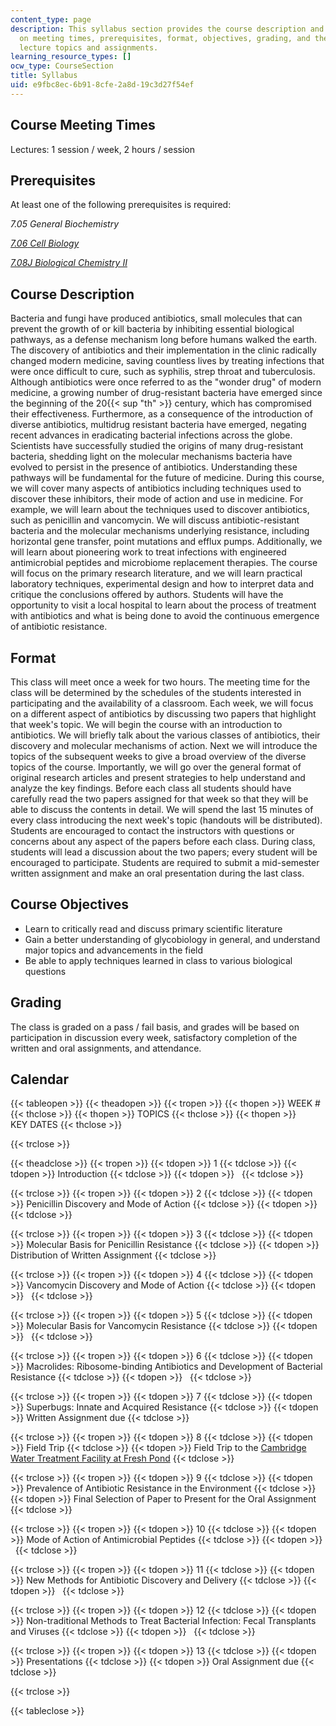 ```yaml
---
content_type: page
description: This syllabus section provides the course description and information
  on meeting times, prerequisites, format, objectives, grading, and the schedule of
  lecture topics and assignments.
learning_resource_types: []
ocw_type: CourseSection
title: Syllabus
uid: e9fbc8ec-6b91-8cfe-2a8d-19c3d27f54ef
---
```


Course Meeting Times
--------------------

Lectures: 1 session / week, 2 hours / session

Prerequisites
-------------

At least one of the following prerequisites is required:

_7.05 General Biochemistry_

[_7.06_ _Cell Biology_](/courses/7-06-cell-biology-spring-2007)

[_7.08J Biological Chemistry II_](/courses/5-08j-biological-chemistry-ii-spring-2004/)

Course Description
------------------

Bacteria and fungi have produced antibiotics, small molecules that can prevent the growth of or kill bacteria by inhibiting essential biological pathways, as a defense mechanism long before humans walked the earth. The discovery of antibiotics and their implementation in the clinic radically changed modern medicine, saving countless lives by treating infections that were once difficult to cure, such as syphilis, strep throat and tuberculosis. Although antibiotics were once referred to as the "wonder drug" of modern medicine, a growing number of drug-resistant bacteria have emerged since the beginning of the 20{{< sup "th" >}} century, which has compromised their effectiveness. Furthermore, as a consequence of the introduction of diverse antibiotics, multidrug resistant bacteria have emerged, negating recent advances in eradicating bacterial infections across the globe. Scientists have successfully studied the origins of many drug-resistant bacteria, shedding light on the molecular mechanisms bacteria have evolved to persist in the presence of antibiotics. Understanding these pathways will be fundamental for the future of medicine. During this course, we will cover many aspects of antibiotics including techniques used to discover these inhibitors, their mode of action and use in medicine. For example, we will learn about the techniques used to discover antibiotics, such as penicillin and vancomycin. We will discuss antibiotic-resistant bacteria and the molecular mechanisms underlying resistance, including horizontal gene transfer, point mutations and efflux pumps. Additionally, we will learn about pioneering work to treat infections with engineered antimicrobial peptides and microbiome replacement therapies. The course will focus on the primary research literature, and we will learn practical laboratory techniques, experimental design and how to interpret data and critique the conclusions offered by authors. Students will have the opportunity to visit a local hospital to learn about the process of treatment with antibiotics and what is being done to avoid the continuous emergence of antibiotic resistance.

Format
------

This class will meet once a week for two hours. The meeting time for the class will be determined by the schedules of the students interested in participating and the availability of a classroom. Each week, we will focus on a different aspect of antibiotics by discussing two papers that highlight that week's topic. We will begin the course with an introduction to antibiotics. We will briefly talk about the various classes of antibiotics, their discovery and molecular mechanisms of action. Next we will introduce the topics of the subsequent weeks to give a broad overview of the diverse topics of the course. Importantly, we will go over the general format of original research articles and present strategies to help understand and analyze the key findings. Before each class all students should have carefully read the two papers assigned for that week so that they will be able to discuss the contents in detail. We will spend the last 15 minutes of every class introducing the next week's topic (handouts will be distributed). Students are encouraged to contact the instructors with questions or concerns about any aspect of the papers before each class. During class, students will lead a discussion about the two papers; every student will be encouraged to participate. Students are required to submit a mid-semester written assignment and make an oral presentation during the last class.

Course Objectives
-----------------

*   Learn to critically read and discuss primary scientific literature
*   Gain a better understanding of glycobiology in general, and understand major topics and advancements in the field
*   Be able to apply techniques learned in class to various biological questions

Grading
-------

The class is graded on a pass / fail basis, and grades will be based on participation in discussion every week, satisfactory completion of the written and oral assignments, and attendance.

Calendar
--------

{{< tableopen >}}
{{< theadopen >}}
{{< tropen >}}
{{< thopen >}}
WEEK #
{{< thclose >}}
{{< thopen >}}
TOPICS
{{< thclose >}}
{{< thopen >}}
KEY DATES
{{< thclose >}}

{{< trclose >}}

{{< theadclose >}}
{{< tropen >}}
{{< tdopen >}}
1
{{< tdclose >}}
{{< tdopen >}}
Introduction
{{< tdclose >}}
{{< tdopen >}}
 
{{< tdclose >}}

{{< trclose >}}
{{< tropen >}}
{{< tdopen >}}
2
{{< tdclose >}}
{{< tdopen >}}
Penicillin Discovery and Mode of Action
{{< tdclose >}}
{{< tdopen >}}
 
{{< tdclose >}}

{{< trclose >}}
{{< tropen >}}
{{< tdopen >}}
3
{{< tdclose >}}
{{< tdopen >}}
Molecular Basis for Penicillin Resistance
{{< tdclose >}}
{{< tdopen >}}
Distribution of Written Assignment
{{< tdclose >}}

{{< trclose >}}
{{< tropen >}}
{{< tdopen >}}
4
{{< tdclose >}}
{{< tdopen >}}
Vancomycin Discovery and Mode of Action
{{< tdclose >}}
{{< tdopen >}}
 
{{< tdclose >}}

{{< trclose >}}
{{< tropen >}}
{{< tdopen >}}
5
{{< tdclose >}}
{{< tdopen >}}
Molecular Basis for Vancomycin Resistance
{{< tdclose >}}
{{< tdopen >}}
 
{{< tdclose >}}

{{< trclose >}}
{{< tropen >}}
{{< tdopen >}}
6
{{< tdclose >}}
{{< tdopen >}}
Macrolides: Ribosome-binding Antibiotics and Development of Bacterial Resistance
{{< tdclose >}}
{{< tdopen >}}
 
{{< tdclose >}}

{{< trclose >}}
{{< tropen >}}
{{< tdopen >}}
7
{{< tdclose >}}
{{< tdopen >}}
Superbugs: Innate and Acquired Resistance
{{< tdclose >}}
{{< tdopen >}}
Written Assignment due
{{< tdclose >}}

{{< trclose >}}
{{< tropen >}}
{{< tdopen >}}
8
{{< tdclose >}}
{{< tdopen >}}
Field Trip
{{< tdclose >}}
{{< tdopen >}}
Field Trip to the [Cambridge Water Treatment Facility at Fresh Pond](https://www.cambridgema.gov/Water/freshpondreservation)
{{< tdclose >}}

{{< trclose >}}
{{< tropen >}}
{{< tdopen >}}
9
{{< tdclose >}}
{{< tdopen >}}
Prevalence of Antibiotic Resistance in the Environment
{{< tdclose >}}
{{< tdopen >}}
Final Selection of Paper to Present for the Oral Assignment
{{< tdclose >}}

{{< trclose >}}
{{< tropen >}}
{{< tdopen >}}
10
{{< tdclose >}}
{{< tdopen >}}
Mode of Action of Antimicrobial Peptides
{{< tdclose >}}
{{< tdopen >}}
 
{{< tdclose >}}

{{< trclose >}}
{{< tropen >}}
{{< tdopen >}}
11
{{< tdclose >}}
{{< tdopen >}}
New Methods for Antibiotic Discovery and Delivery
{{< tdclose >}}
{{< tdopen >}}
 
{{< tdclose >}}

{{< trclose >}}
{{< tropen >}}
{{< tdopen >}}
12
{{< tdclose >}}
{{< tdopen >}}
Non-traditional Methods to Treat Bacterial Infection: Fecal Transplants and Viruses
{{< tdclose >}}
{{< tdopen >}}
 
{{< tdclose >}}

{{< trclose >}}
{{< tropen >}}
{{< tdopen >}}
13
{{< tdclose >}}
{{< tdopen >}}
Presentations
{{< tdclose >}}
{{< tdopen >}}
Oral Assignment due
{{< tdclose >}}

{{< trclose >}}

{{< tableclose >}}